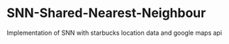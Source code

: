 # SNN-Shared-Nearest-Neighbour
Implementation of SNN with starbucks location data and google maps api
